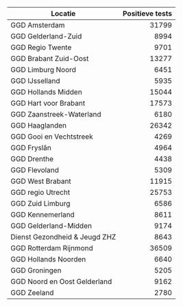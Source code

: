 | Locatie | Positieve tests |
|---------|----------------:|
| GGD Amsterdam                            | 31799 |
| GGD Gelderland-Zuid                      |  8994 |
| GGD Regio Twente                         |  9701 |
| GGD Brabant Zuid-Oost                    | 13277 |
| GGD Limburg Noord                        |  6451 |
| GGD IJsselland                           |  5935 |
| GGD Hollands Midden                      | 15044 |
| GGD Hart voor Brabant                    | 17573 |
| GGD Zaanstreek-Waterland                 |  6180 |
| GGD Haaglanden                           | 26342 |
| GGD Gooi en Vechtstreek                  |  4269 |
| GGD Fryslân                              |  4964 |
| GGD Drenthe                              |  4438 |
| GGD Flevoland                            |  5309 |
| GGD West Brabant                         | 11915 |
| GGD regio Utrecht                        | 25753 |
| GGD Zuid Limburg                         |  6586 |
| GGD Kennemerland                         |  8611 |
| GGD Gelderland-Midden                    |  9174 |
| Dienst Gezondheid & Jeugd ZHZ            |  8643 |
| GGD Rotterdam Rijnmond                   | 36509 |
| GGD Hollands Noorden                     |  6640 |
| GGD Groningen                            |  5205 |
| GGD Noord en Oost Gelderland             |  9162 |
| GGD Zeeland                              |  2780 |
